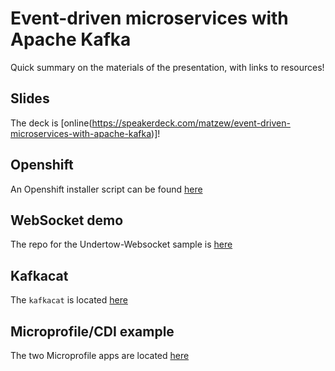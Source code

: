 # Event-driven microservices with Apache Kafka

Quick summary on the materials of the presentation, with links to resources!

## Slides

The deck is [online(https://speakerdeck.com/matzew/event-driven-microservices-with-apache-kafka)]!

## Openshift

An Openshift installer script can be found [here](https://github.com/project-streamzi/ocp-broker)

## WebSocket demo

The repo for the Undertow-Websocket sample is [here](https://github.com/matzew/undertow-websocket-kafka)

## Kafkacat

The `kafkacat` is located [here](https://github.com/edenhill/kafkacat)

## Microprofile/CDI example

The two Microprofile apps are located [here](https://github.com/matzew/kafka-mp-sample/tree/Solution)


